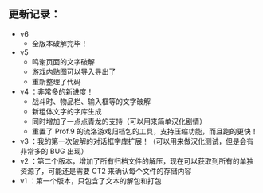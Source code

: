 ## 更新记录：

- v6
    - 全版本破解完毕！
- v5
    - 鸣谢页面的文字破解
    - 游戏内贴图可以导入导出了
    - 重新整理了代码
- v4 ：非常多的新进度！
    - 战斗时、物品栏、输入框等的文字破解
    - 新粗体文字的字库生成
    - 同时增加了一点点青龙的支持（可以用来简单汉化剧情）
    - 重置了 Prof.9 的流洛游戏归档包的工具，支持压缩功能，而且跑的更快！
- v3 ：我的第一次破解的对话框字库扩展！（可以用来做汉化测试，但是会有非常多的 BUG 出现）
- v2 ：第二个版本，增加了所有归档文件的解压，现在可以获取到所有的单独资源了，可能还是需要 CT2 来确认每个文件的存储内容
- v1 ：第一个版本，只包含了文本的解包和打包
